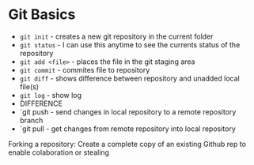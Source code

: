 # Git Basics

* `git init` - creates a new git repository in the current folder
* `git status` - I can use this anytime to see the currents status of 
the repository
* `git add <file>` - places the file in the git staging area
* `git commit` - commites file to repository
* `git diff` - shows difference between repository and unadded local 
file(s)
* `git log` - show log
* DIFFERENCE
* `git push <remote> <branch> - send changes in local repository to a remote repository branch
* `git pull <remote> <branch> - get changes from remote repository into local repository

Forking a repository: Create a complete copy of an existing Github rep to enable colaboration or 
stealing
